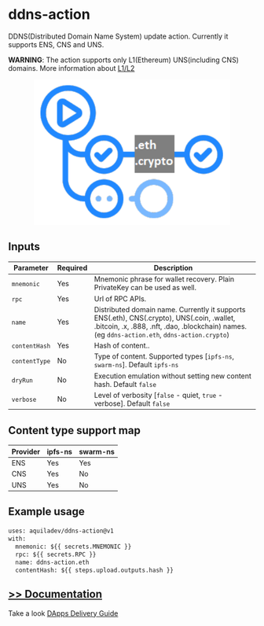 # ddns-action
DDNS(Distributed Domain Name System) update action. Currently it supports ENS, CNS and UNS.

**WARNING**: The action supports only L1(Ethereum) UNS(including CNS) domains. More information about [L1/L2](https://docs.unstoppabledomains.com/polygon-l2-network/l1-ethereum-vs-l2-polygon-comparison)

<p align="center">
  <img width="400" src="assets/ddns-action.png" alt="ddns action">
</p>

## Inputs
Parameter     |Required |Description
---           |---      |---
`mnemonic`    |Yes      |Mnemonic phrase for wallet recovery. Plain PrivateKey can be used as well.
`rpc`         |Yes      |Url of RPC APIs.
`name`        |Yes      |Distributed domain name. Currently it supports ENS(.eth), CNS(.crypto), UNS(.coin, .wallet, .bitcoin, .x, .888, .nft, .dao, .blockchain) names. (eg `ddns-action.eth`, `ddns-action.crypto`)
`contentHash` |Yes      |Hash of content..
`contentType` |No       |Type of content. Supported types [`ipfs-ns`, `swarm-ns`]. Default `ipfs-ns`
`dryRun`      |No       |Execution emulation without setting new content hash. Default `false`
`verbose`     |No       |Level of verbosity [`false` - quiet, `true` - verbose]. Default `false`

## Content type support map
Provider  |ipfs-ns  |swarm-ns
---       |---      |---
ENS       |Yes      |Yes
CNS       |Yes      |No
UNS       |Yes      |No

## Example usage

```
uses: aquiladev/ddns-action@v1
with:
  mnemonic: ${{ secrets.MNEMONIC }}
  rpc: ${{ secrets.RPC }}
  name: ddns-action.eth
  contentHash: ${{ steps.upload.outputs.hash }}
```

## [>> Documentation](https://github.com/aquiladev/ddns-action/wiki)
Take a look [DApps Delivery Guide](https://dapps-delivery-guide.readthedocs.io/)